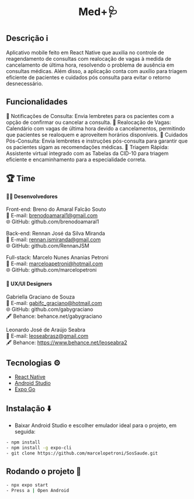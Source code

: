 <h1 align="center">Med+🩺</h1>

## Descrição ℹ️

Aplicativo mobile feito em React Native que auxilia no controle de reagendamento de consultas com realocação de vagas à medida de cancelamento de última hora, resolvendo o problema de ausência em consultas médicas. Além disso, a aplicação conta com auxílio para triagem eficiente de pacientes e cuidados pós consulta para evitar o retorno desnecessário.

## Funcionalidades
🔔 Notificações de Consulta: Envia lembretes para os pacientes com a opção de confirmar ou cancelar a consulta.
📅 Realocação de Vagas: Calendário com vagas de última hora devido a cancelamentos, permitindo que pacientes se realoquem e aproveitem horários disponíveis.
📝 Cuidados Pós-Consulta: Envia lembretes e instruções pós-consulta para garantir que os pacientes sigam as recomendações médicas.
💬 Triagem Rápida: Assistente virtual integrado com as Tabelas da CID-10 para triagem eficiente e encaminhamento para a especialidade correta.

## 🏆 Time

#### 👨‍💻 Desenvolvedores

Front-end:
Breno do Amaral Falcão Souto<br/>
📧 E-mail: brenodoamaral1@gmail.com<br/>
🌐 GitHub: github.com/brenodoamaral1<br/>

Back-end:
Rennan José da Silva Miranda<br/>
📧 E-mail: rennan.jsmiranda@gmail.com<br/>
🌐 GitHub: github.com/RennanJSM<br/>

Full-stack:
Marcelo Nunes Ananias Petroni<br/>
📧 E-mail: marceloapetroni@hotmail.com<br/>
🌐 GitHub: github.com/marcelopetroni<br/>

#### 🎨 UX/UI Designers

Gabriella Graciano de Souza<br/>
📧 E-mail: gabifc_graciano@hotmail.com<br/>
🌐 GitHub: github.com/gabygraciano<br/>
🖋️ Behance: behance.net/gabygraciano<br/>

Leonardo José de Araújo Seabra<br/>
📧 E-mail: leoseabrasz@gmail.com<br/>
🖋️ Behance: https://www.behance.net/leoseabra2<br/>

## Tecnologias ⚙️

- [React Native](https://reactnative.dev/docs/getting-started)
- [Android Studio](https://developer.android.com/develop?hl=pt-br)
- [Expo Go](https://docs.expo.dev/)
  
## Instalação ⬇️
- Baixar Android Studio e escolher emulador ideal para o projeto, em seguida:
```bash
- npm install
- npm install -g expo-cli
- git clone https://github.com/marcelopetroni/SosSaude.git
```

## Rodando o projeto 🏃
```bash
- npx expo start
- Press a | Open Android
```
